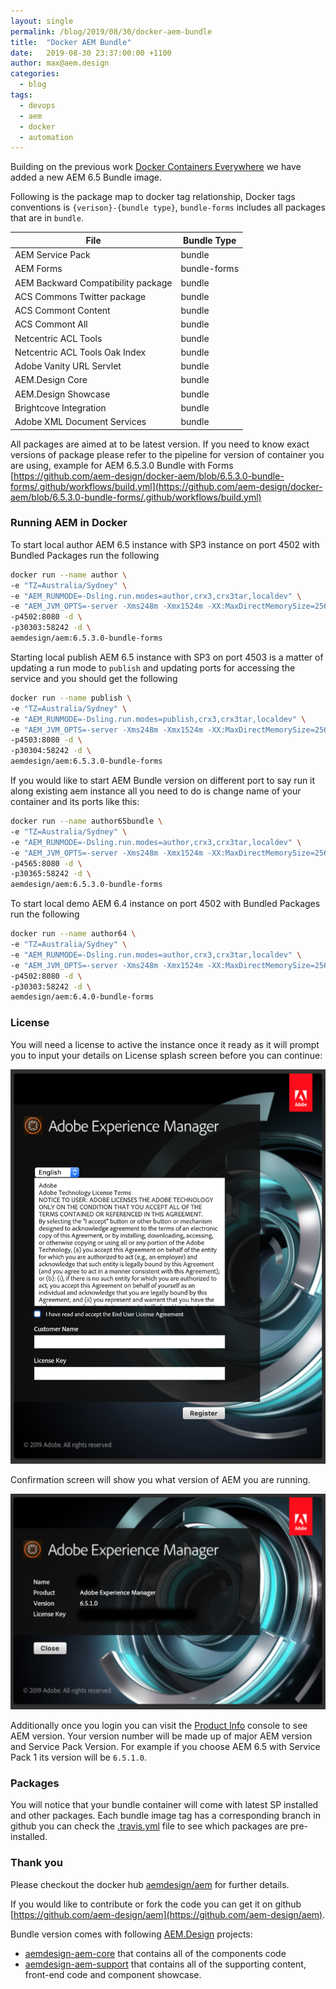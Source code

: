```yaml
---
layout: single
permalink: /blog/2019/08/30/docker-aem-bundle
title:  "Docker AEM Bundle"
date:   2019-08-30 23:37:00:00 +1100
author: max@aem.design
categories:
  - blog
tags:
  - devops
  - aem
  - docker
  - automation
---
```


Building on the previous work [Docker Containers Everywhere](/blog/2019/07/01/docker-containers-everywhere) we have added a new AEM 6.5 Bundle image.

Following is the package map to docker tag relationship, Docker tags conventions is ```{verison}-{bundle type}```, `bundle-forms` includes all packages that are in `bundle`.

| File | Bundle Type |
| ---  | ---    |
| AEM Service Pack | bundle |
| AEM Forms | bundle-forms |
| AEM Backward Compatibility package | bundle |
| ACS Commons Twitter package | bundle |
| ACS Commont Content | bundle |
| ACS Commont All | bundle |
| Netcentric ACL Tools | bundle |
| Netcentric ACL Tools Oak Index | bundle |
| Adobe Vanity URL Servlet | bundle |
| AEM.Design Core | bundle |
| AEM.Design Showcase | bundle |
| Brightcove Integration | bundle |
| Adobe XML Document Services | bundle |

All packages are aimed at to be latest version. If you need to know exact versions of package please refer to the pipeline for version of container you are using, example for AEM 6.5.3.0 Bundle with Forms [https://github.com/aem-design/docker-aem/blob/6.5.3.0-bundle-forms/.github/workflows/build.yml](https://github.com/aem-design/docker-aem/blob/6.5.3.0-bundle-forms/.github/workflows/build.yml) 

### Running AEM in Docker

To start local author AEM 6.5 instance with SP3 instance on port 4502 with Bundled Packages run the following

```bash
docker run --name author \
-e "TZ=Australia/Sydney" \
-e "AEM_RUNMODE=-Dsling.run.modes=author,crx3,crx3tar,localdev" \
-e "AEM_JVM_OPTS=-server -Xms248m -Xmx1524m -XX:MaxDirectMemorySize=256M -XX:+CMSClassUnloadingEnabled -Djava.awt.headless=true -Dorg.apache.felix.http.host=0.0.0.0 -Xdebug -Xrunjdwp:transport=dt_socket,server=y,address=58242,suspend=n" \
-p4502:8080 -d \
-p30303:58242 -d \
aemdesign/aem:6.5.3.0-bundle-forms 
```

Starting local publish AEM 6.5 instance with SP3 on port 4503 is a matter of updating a run mode to `publish` and updating ports for accessing the service and you should get the following

```bash
docker run --name publish \
-e "TZ=Australia/Sydney" \
-e "AEM_RUNMODE=-Dsling.run.modes=publish,crx3,crx3tar,localdev" \
-e "AEM_JVM_OPTS=-server -Xms248m -Xmx1524m -XX:MaxDirectMemorySize=256M -XX:+CMSClassUnloadingEnabled -Djava.awt.headless=true -Dorg.apache.felix.http.host=0.0.0.0 -Xdebug -Xrunjdwp:transport=dt_socket,server=y,address=58242,suspend=n" \
-p4503:8080 -d \
-p30304:58242 -d \
aemdesign/aem:6.5.3.0-bundle-forms 
```

If you would like to start AEM Bundle version on different port to say run it along existing aem instance all you need to do is change name of your container and its ports like this:

```bash
docker run --name author65bundle \
-e "TZ=Australia/Sydney" \
-e "AEM_RUNMODE=-Dsling.run.modes=author,crx3,crx3tar,localdev" \
-e "AEM_JVM_OPTS=-server -Xms248m -Xmx1524m -XX:MaxDirectMemorySize=256M -XX:+CMSClassUnloadingEnabled -Djava.awt.headless=true -Dorg.apache.felix.http.host=0.0.0.0 -Xdebug -Xrunjdwp:transport=dt_socket,server=y,address=58242,suspend=n" \
-p4565:8080 -d \
-p30365:58242 -d \
aemdesign/aem:6.5.3.0-bundle-forms 
```

To start local demo AEM 6.4 instance on port 4502 with Bundled Packages run the following

```bash
docker run --name author64 \
-e "TZ=Australia/Sydney" \
-e "AEM_RUNMODE=-Dsling.run.modes=author,crx3,crx3tar,localdev" \
-e "AEM_JVM_OPTS=-server -Xms248m -Xmx1524m -XX:MaxDirectMemorySize=256M -XX:+CMSClassUnloadingEnabled -Djava.awt.headless=true -Dorg.apache.felix.http.host=0.0.0.0 -Xdebug -Xrunjdwp:transport=dt_socket,server=y,address=58242,suspend=n" \
-p4502:8080 -d \
-p30303:58242 -d \
aemdesign/aem:6.4.0-bundle-forms 
```


### License

You will need a license to active the instance once it ready as it will prompt you to input your details on License splash screen before you can continue:

![AEM License Page](/assets/images/license/license-page.png)

Confirmation screen will show you what version of AEM you are running. 

![AEM License Page](/assets/images/license/license-confirm.png)

Additionally once you login you can visit the [Product Info](http://localhost:4502/system/console/productinfo) console to see AEM version. Your version number will be made up of major AEM version and Service Pack Version. For example if you choose AEM 6.5 with Service Pack 1 its version will be `6.5.1.0`.

### Packages 

You will notice that your bundle container will come with latest SP installed and other packages. Each bundle image tag has a corresponding branch in github you can check the [.travis.yml](https://github.com/aem-design/aem/blob/6.5.0-bundle/.travis.yml) file to see which packages are pre-installed.

### Thank you

Please checkout the docker hub [aemdesign/aem](https://hub.docker.com/r/aemdesign/aem) for further details.

If you would like to contribute or fork the code you can get it on github [https://github.com/aem-design/aem](https://github.com/aem-design/aem).

Bundle version comes with following [AEM.Design](https://github.com/aem-design) projects:
- [aemdesign-aem-core](https://github.com/aem-design/aemdesign-aem-core) that contains all of the components code 
- [aemdesign-aem-support](https://github.com/aem-design/aemdesign-aem-support) that contains all of the supporting content, front-end code and component showcase.


